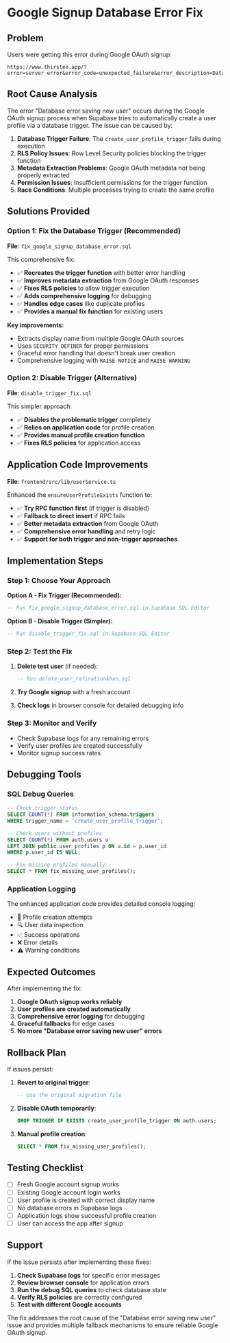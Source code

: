 # Google Signup Database Error Fix

## Problem
Users were getting this error during Google OAuth signup:
```
https://www.thirstee.app/?error=server_error&error_code=unexpected_failure&error_description=Database+error+saving+new+user
```

## Root Cause Analysis

The error "Database error saving new user" occurs during the Google OAuth signup process when Supabase tries to automatically create a user profile via a database trigger. The issue can be caused by:

1. **Database Trigger Failure**: The `create_user_profile_trigger` fails during execution
2. **RLS Policy Issues**: Row Level Security policies blocking the trigger function
3. **Metadata Extraction Problems**: Google OAuth metadata not being properly extracted
4. **Permission Issues**: Insufficient permissions for the trigger function
5. **Race Conditions**: Multiple processes trying to create the same profile

## Solutions Provided

### Option 1: Fix the Database Trigger (Recommended)

**File**: `fix_google_signup_database_error.sql`

This comprehensive fix:
- ✅ **Recreates the trigger function** with better error handling
- ✅ **Improves metadata extraction** from Google OAuth responses
- ✅ **Fixes RLS policies** to allow trigger execution
- ✅ **Adds comprehensive logging** for debugging
- ✅ **Handles edge cases** like duplicate profiles
- ✅ **Provides a manual fix function** for existing users

**Key improvements:**
- Extracts display name from multiple Google OAuth sources
- Uses `SECURITY DEFINER` for proper permissions
- Graceful error handling that doesn't break user creation
- Comprehensive logging with `RAISE NOTICE` and `RAISE WARNING`

### Option 2: Disable Trigger (Alternative)

**File**: `disable_trigger_fix.sql`

This simpler approach:
- ✅ **Disables the problematic trigger** completely
- ✅ **Relies on application code** for profile creation
- ✅ **Provides manual profile creation function**
- ✅ **Fixes RLS policies** for application access

## Application Code Improvements

**File**: `frontend/src/lib/userService.ts`

Enhanced the `ensureUserProfileExists` function to:
- ✅ **Try RPC function first** (if trigger is disabled)
- ✅ **Fallback to direct insert** if RPC fails
- ✅ **Better metadata extraction** from Google OAuth
- ✅ **Comprehensive error handling** and retry logic
- ✅ **Support for both trigger and non-trigger approaches**

## Implementation Steps

### Step 1: Choose Your Approach

**Option A - Fix Trigger (Recommended):**
```sql
-- Run fix_google_signup_database_error.sql in Supabase SQL Editor
```

**Option B - Disable Trigger (Simpler):**
```sql
-- Run disable_trigger_fix.sql in Supabase SQL Editor
```

### Step 2: Test the Fix

1. **Delete test user** (if needed):
   ```sql
   -- Run delete_user_rafinationkhan.sql
   ```

2. **Try Google signup** with a fresh account

3. **Check logs** in browser console for detailed debugging info

### Step 3: Monitor and Verify

- Check Supabase logs for any remaining errors
- Verify user profiles are created successfully
- Monitor signup success rates

## Debugging Tools

### SQL Debug Queries

```sql
-- Check trigger status
SELECT COUNT(*) FROM information_schema.triggers 
WHERE trigger_name = 'create_user_profile_trigger';

-- Check users without profiles
SELECT COUNT(*) FROM auth.users u
LEFT JOIN public.user_profiles p ON u.id = p.user_id
WHERE p.user_id IS NULL;

-- Fix missing profiles manually
SELECT * FROM fix_missing_user_profiles();
```

### Application Logging

The enhanced application code provides detailed console logging:
- 🔄 Profile creation attempts
- 🔍 User data inspection
- ✅ Success operations
- ❌ Error details
- ⚠️ Warning conditions

## Expected Outcomes

After implementing the fix:

1. **Google OAuth signup works reliably**
2. **User profiles are created automatically**
3. **Comprehensive error logging** for debugging
4. **Graceful fallbacks** for edge cases
5. **No more "Database error saving new user" errors**

## Rollback Plan

If issues persist:

1. **Revert to original trigger**:
   ```sql
   -- Use the original migration file
   ```

2. **Disable OAuth temporarily**:
   ```sql
   DROP TRIGGER IF EXISTS create_user_profile_trigger ON auth.users;
   ```

3. **Manual profile creation**:
   ```sql
   SELECT * FROM fix_missing_user_profiles();
   ```

## Testing Checklist

- [ ] Fresh Google account signup works
- [ ] Existing Google account login works
- [ ] User profile is created with correct display name
- [ ] No database errors in Supabase logs
- [ ] Application logs show successful profile creation
- [ ] User can access the app after signup

## Support

If the issue persists after implementing these fixes:

1. **Check Supabase logs** for specific error messages
2. **Review browser console** for application errors
3. **Run the debug SQL queries** to check database state
4. **Verify RLS policies** are correctly configured
5. **Test with different Google accounts**

The fix addresses the root cause of the "Database error saving new user" issue and provides multiple fallback mechanisms to ensure reliable Google OAuth signup.
